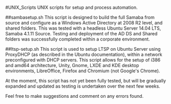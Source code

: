#UNIX_Scripts
UNIX scripts for setup and process automation.


##sambasetup.sh
This script is designed to build the full Samaba from source and configure as a
Windows Active Directory at 2008 R2 level, and shared folders.
This was tested with a headless Ubuntu Server 14.04 LTS, Samaba 4.1.11 Source.
Testing and deployment of the AD DS and Shared folders was successfully completed
within a corporate environment.

##ltsp-setup.sh
This script is used to setup LTSP on Ubuntu Server using ProxyDHCP (as described
in the Ubuntu documentation), within a network preconfigured with DHCP servers.
This script allows for the setup of i386 and amd64 architecture, Unity, Gnome,
LXDE and KDE desktop environments, LibreOffice, Firefox and Chromium (not Google's Chrome).

At the moment, this script has not yet been fully tested, but will be gradually expanded
and updated as testing is undertaken over the next few weeks.


Feel free to make suggestions and comment on any errors found.
